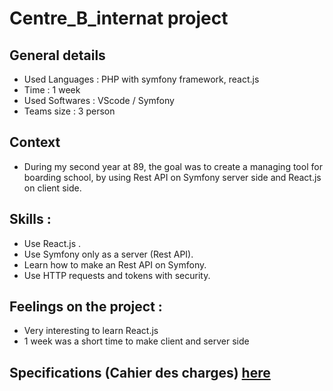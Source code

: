 # Centre_B_internat project

## General details
- Used Languages : PHP with symfony framework, react.js
- Time : 1 week
- Used Softwares : VScode / Symfony
- Teams size : 3 person

## Context
- During my second year at 89, the goal was to create a managing tool for boarding school, by using Rest API on Symfony server side and React.js on client side.

## Skills : 
- Use React.js .
- Use Symfony only as a server (Rest API).
- Learn how to make an Rest API on Symfony.
- Use HTTP requests and tokens with security.

## Feelings on the project :
- Very interesting to learn React.js
- 1 week was a short time to make client and server side

## Specifications (Cahier des charges) [here](Cahier_des_charges1_2(1).docx)

